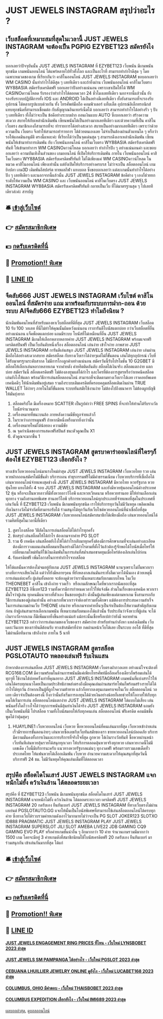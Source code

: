 # JUST JEWELS INSTAGRAM สรุปว่าอะไร ?
## เว็บสล็อตที่เหมาะสมที่สุดในเวลานี้ JUST JEWELS INSTAGRAM จะต้องเป็น PGPIG EZYBET123 สมัครยังไง ?
บอกเลยว่าปัจจุบันนั้น JUST JEWELS INSTAGRAM ที่ EZYBET123 เว็บพนัน มีเกมพนันทุกชนิด เกมพนันออนไลน์ ได้แพร่หลายไปทั่วทั้งโลก และเป็นอะไรที่ สามารถทำกำไรดีสุด ๆ โดยเฉพาะหมวดของเกม ที่เรียกกันว่า คาสิโนออนไลน์ JUST JEWELS INSTAGRAM ขอบอกเลยว่า WM CASINO นั้นทำกำไรได้ดีสุด ๆ เลยทีเดียว และถ้ายิ่งผ่าน เว็บพนันออนไลน์ คาสิโนเว็บตรง WY88ASIA สมัครรับเครดิตฟรี บอกเลยว่าปังอย่างแน่นอน เพราะเขาเปิดให้ได้ WM CASINOดาวน์โหลด รับรองว่าทำกำไรได้ตลอดเวลา 24 ชั่วโมงเลยทีเดียว นอกจากนี้แล้วนั้น ยังรองรับระบบปฏิบัติการทั้ง IOS และ ANDROID ได้เป็นอย่างดีเลยทีเดียว ทั้งยังสามารถที่จะรองรับอุปกรณ์ ได้หลากรูปแบบด้วยกัน ทั้ง โทรศัพท์มือถือ คอมพิวเตอร์ แท็บเล็ต อุปกรณ์อิเล็กทรอนิกส์ แทบทุกชนิดที่สามารถเชื่อมต่อ กับสัญญาณอินเทอร์เน็ตได้ บอกเลยว่า สามารถทำกำไรได้อย่างรัว ๆ ปัง ๆ เลยทีเดียว
ทั้งไม่ว่าจะเป็น ข้อดีอย่างระบบฝาก ถอนเงินแบบ AUTO ซึ่งบอกเลยว่า สร้างความสะดวก สบายให้กับเหล่านักเดิมพัน เซียนพนันได้เป็นอย่างมากเลยทีเดียว และด้วยความที่เป็น คาสิโนเว็บตรง สมาชิกเองก็สามารถที่จะ ทำรายการได้อย่างสะดวก สบายเป็นอย่างมากเลยทีเดียว เพราะว่าด้วยความเป็น เว็บตรง จึงทำให้สามารถทำรายการ ได้ด้วยตนเองเลย ไม่จำเป็นต้องผ่านตัวแทนใด ๆ หรือว่ารอให้แอดมินอนุมัติ ตรงนี้แหละค่ะ ที่เรียกได้ว่าเป็นจุดเด่นสุด ๆ สามารถดึงเอาเหล่านักเดิมพัน เซียนพนันให้เข้ามาทำการเดิมพัน กับ เว็บพนันออนไลน์ คาสิโนเว็บตรง WY88ASIA สมัครรับเครดิตฟรีทันที ให้เข้ามาทำการ WM CASINOดาวน์โหลด บอกเลยว่า ทำกำไรปัง ๆ อย่างแน่นอนค่า
และขอบอกเลยว่า ความบันเทิงในส่วนของ เกมออนไลน์ ที่เปิดให้บริการเดิมพัน ภายใน เว็บพนันออนไลน์ คาสิโนเว็บตรง WY88ASIA สมัครรับเครดิตฟรีทันที ไม่ได้เพียงแค่ WM CASINOดาวน์โหลด ในหมวด คาสิโนออนไลน์ เพียงเท่านั้น แต่ยังเปิดให้บริการอย่างครบรส ไม่ว่าจะเป็น สล็อตออนไลน์ เกมยิงปลา เกม3D เดิมพันอีสปอร์ต ทายผลกีฬา แทงบอล ซึ่งขอบอกเลยว่า แต่ละเกมนั้นทำกำไรได้อย่างปัง ๆ เลยทีเดียว และนอกจากนี้แล้วนั้น JUST JEWELS INSTAGRAM ข้อดีต่าง ๆ เองก็ช่วยยกระดับให้ความเป็น WM CASINO และ เว็บพนันออนไลน์ คาสิโนเว็บตรง JUST JEWELS INSTAGRAM WY88ASIA สมัครรับเครดิตฟรีทันที กลายเป็นเว็บ ที่ได้มาตรฐานสุด ๆ ไปเลยทีเดียวล่ะค่ะ
สารบัญ

## 🛎 [เข้าสู่เว็บไซต์](https://bit.ly/3SdLNi2)
## 👉 [สมัครสมาชิกพิเศษ](https://bit.ly/3SdLNi2)
## 💵 [กดรับเครดิตที่นี่](https://bit.ly/3dyRKHj)
## 👑 [Promotion!! พิเศษ](https://bit.ly/3dyRKHj)
## 📱 [LINE ID](https://bit.ly/3dyRKHj)

## จีคลับ666 JUST JEWELS INSTAGRAM เว็บไซต์ คาสิโนออนไลน์ ที่สมัครง่าย แถม มาพร้อมกับระบบการฝาก-ถอน ด้วย ระบบ AIจีคลับ666 EZYBET123 ทำไมถึงนิยม ?
นักเดิมพันคนไหนที่สำหรับมองหาเว็บสล็อตที่ดีที่สุด JUST JEWELS INSTAGRAM เว็บสล็อต 10 รับ 100 วอเลท ที่นี่ไม่ทำให้คุณนั้นผิดหวังแน่นอน เราการันตีโบนัสแตกบ่อย กว่าเว็บสล็อตที่อื่นอย่างแน่นอน แจ็คพ็อตแตกบ่อย แถมมีระบบ โบนัสที่ไม่เหมือนที่อื่น JUST JEWELS INSTAGRAM มีเกมให้เลือกหลากหลายค่าย JUST JEWELS INSTAGRAM พร้อมแจกฟรีเครดิตสปินฟรี เป็นเว็บอันดับหนึ่งเรื่อง สล็อตออนไลน์ เล่นง่าย เข้าใจง่าย ภาพสวย JUST JEWELS INSTAGRAM การันตีเล่นสนุก JUST JEWELS INSTAGRAM เล่นง่าย เล่นผ่านมือถือได้อย่างสะดวกสบาย สมัครสล็อต กับทางเว็บเราได้ง่ายๆแค่ไม่กี่ขั้นตอน เล่นได้ทุกอุปกรณ์ เว็บที่ได้รับมาตรฐานระดับสากล ไม่มีการโกงลูกค้าอย่างแน่นอน สมัครวันนี้รับโปรโมชั่น 10 G2GBET มีสล็อตให้เลือกเล่นหลากหลายเกม จากค่ายดัง ค่ายฮิตติดอันดับ สล็อตได้เงินจริง สล็อตแตกง่าย แตกบ่อย สมัครวันนี้ สล็อตเครดิตฟรี ไม่ต้องลงทุนแต่ได้กำไร และใครที่ต้องการสูตรหรือว่าเทคนิคสล็อตเล่นยังไงให้แตก พร้อมวิธีการเล่นสล็อตออนไลน์ สามารถที่จะติดตามทางเว็บเราได้เลย เราคอยอัพเดทเทคนิคดีๆ ให้นักเดิมพันอยู่เสมอ รวมถึงระบบเติมเครดิตที่ครอบคลุมสล็อตเติมเงินผ่าน TRUE WALLET ได้ง่ายๆ ภายในไม่กี่ขั้นตอน ระบบทันสมัยใช้งานง่าย ไม่ต้องไปถึงธนาคาร ไม่ต้องผูกบัญชีให้มันยุ่งยาก
1. สล็อตคริปโต มีเครื่องหมาย SCATTER เป็นรูปคำว่า FREE SPINS ที่จะทำให้ท่านได้รับรางวัลโบนัสจำนวนมาก
2. เครื่องหมายที่ชนะบนล้อ ภายหลังความมีชัยถูกจ่ายแล้วก็
3. ในระหว่างการหมุนฟรี ถ้าหากมีหนึ่งหรือมากยิ่งกว่านั้น
4. เครื่องหมายใหม่ได้น้อยลง ความมีชัย
5. ณ จุดกำเนิดของการแสดงฟรีสปินส์ ชนะตัวคูณเป็น X1
6. ตัวคูณจะมากขึ้น 1

## JUST JEWELS INSTAGRAM สูตรบาคาร่าออนไลน์ที่ใครๆก็ต้องใช้ EZYBET123 เลือกยังไง ?
ทางเข้าเว็บหวยออนไลน์มาแรงใหม่ล่าสุด JUST JEWELS INSTAGRAM เว็บหวยไทย รวย เล่นหวยฝากถอนสมัครไม่มีขั้นต่ำ บริการถอน ทำธุรกรรมฟรีไม่มีค่าธรรมเนียม เว็บหวยบริการที่เชื่อถือได้ เล่นหวยออนไลน์จ่ายแพงสุดช่วงนี้ JUST JEWELS INSTAGRAM มีหวยไทย หวยรัฐบาล หวยหุ้นไทย แทงได้ทั้ง 4 รอบ JUST JEWELS INSTAGRAM และยังมีหวยหุ้นออนไลน์ต่างประเทศ 12 หุ้น หรือจะเป็นหวยลาวที่มีทั้งหวยลาววีไอพี และหวยเวียดนาม หรือหวยฮานอย มีให้ท่านเลือกเล่นทุกทาง รวมถึงฮานอยพิเศษ ฮานอยวีไอพี บริการหวยออนไลน์ทุกประเภทที่จ่ายแพงที่สุดในประเทศที่เล่นวันนี้ ที่ EZYBET123 เว็บพนัน มีเกมพนันทุกชนิด เราให้บริการทุกวันไม่มีวันหยุด เพลิดเพลินกับเงินรางวัลไม่จำกัดที่สามารถรับได้ ร่วมสนุกได้ทุกวันกับเว็บไซต์หวยออนไลน์ที่น่าเชื่อถือที่สุด JUST JEWELS INSTAGRAM เว็บหวยออนไลน์สมัครสมาชิกได้เพียงมือถือ เล่นหวยออนไลน์ได้รวมฮิตที่สุดในเวลานี้ที่เดียว
1. สูตรโกงสล็อต วิธีลัดในการเล่นสล็อตได้ได้กำไรทุกครั้ง
2. ข้อสรุป เล่นสล็อตให้ได้กำไร ต้องเกมจากค่าย PG SLOT
3. รวม 6 เทคนิค เล่นสล็อตยังไงให้ได้กำไรกลับมาทุกครั้งต้องมีการศึกษาเกมที่จะเล่นอย่างละเอียดต้องมีการวางแผนเล่นสล็อตมาเป็นอย่างดีได้กำไรตามที่ตั้งไว้แล้วต้องรู้จักพอได้โบนัสเมื่อไหร่ให้เปลี่ยนเกมใหม่ทันทีใช้เงินเดิมพันในการเล่นที่สม่ำเสมอขาดทุนเมื่อไหร่ต้องเลิกเล่นไปก่อน
4. รับเครดิตฟรี เพิ่มโอกาสในการทำกำไรจากสล็อต

ให้ได้ผลนั้นควรต้องไม่จมอยู่กับเกม JUST JEWELS INSTAGRAM นานๆเพราะไม่งั้นพวกเราบางทีอาจจะเสียเงินได้ แต่ว่าก็ยังมีหลายๆคน ที่ยังหลงกลเล่นมันกระทั่งลืมเวลาได้นั่นเอง ด้วยเหตุนี้ การเล่นแต่ละครั้ง ผู้เล่นทั้งหลาย จะต้องดูด้วยว่าเรานั้นเหมาะสมกับเกมแบบไหน ในเว็บ THEONEBET คาสิโน เข้าถึงง่าย รวดเร็ว  หรือเกมลักษณะใดที่พวกเราถนัดเยอะที่สุด EZYBET123 อีซี่เบท123 รวมทั้งควรมีการกำหนดเวลาไว้ให้แจ้งชัด ส่วนในเรื่องของเทคนิค พวกเรามั่นใจว่าผู้เล่น ทุกคนมีแนวทางที่ตัวเอง ชื่นชอบอยู่แล้ว ดังนั้นผู้เล่นเพียงแค่ตามหาเกม ซึ่งสามารถกับวิธีการเล่นของผู้เล่นเท่านั้น
อย่างแรกที่พวกเราจำต้องทำรวมทั้งศึกษา แม้ต้องการประสบความสำเร็จ ในการเล่นเกมผ่านเว็บ THEONE เล่นง่าย หรือเกมจากค่ายอื่นๆเป็นจำเป็นต้องให้ความสำคัญกับเกมก่อน ถ้าผู้เล่นสามารถเลือกเกมพนัน ที่เหมาะสมกับตนเองได้แล้วนั้น รับประกันว่าจังหวะที่ผู้เล่น จะได้เงินรางวัลจากเกม ก็มีเพิ่มมากยิ่งขึ้นอย่างแน่แท้ แม้กระนั้นเชื่อหรือเปล่าว่ายังมี หลายท่าน EZYBET123 กล่าวว่าการเล่นเกมของเว็บของเรา สมัครง่าย
สำหรับท่านกำลังหา แหล่งเดิมพัน เว็บ เดอะวันเบท ของเรายินดีต้อนรับ ทางเข้าสมัครที่ง่าย กดผ่านหน้าเว็บได้เลย เป็นระบบ ออโต้ ที่ดีที่สุด ไม่ผ่านมือทีมงาน เข้าถึงง่าย ภายใน 5 นาที

## JUST JEWELS INSTAGRAM สูตรสล็อต PGSLOTAUTO ทดลองเล่นฟรี รับเงินแสน
ถ้าหากต้องการเล่นสล็อต JUST JEWELS INSTAGRAM เว็บตรงฝากวอเลท อย่างแน่ใจจะต้องที่ RCG168.COM มีความพร้อมในด้านการพนันมีแค่เพียงโทรศัพท์มือถือเครื่องเดียวก็พร้อมเล่นได้ทุกๆที่ ใช้งานได้บ่อยครั้งเท่าที่คุณอยาก JUST JEWELS INSTAGRAM เกมพนันที่แบ่งสรรไว้ให้เล่นได้ครบทุกแนวโดยเป็นเกมประสิทธิภาพส่งตรงถึงมือคุณเล่นผ่านสมาร์ทโฟนก็พร้อมสร้างรายได้ได้กำไรได้ทุกวัน ถ้าหากเป็นผู้ที่ถูกใจความท้าทาย แล้วก็อยากลงทุนเกมครบจบในเว็บ สล็อตออนไลน์ วอเลท เดียวจำเป็นต้องตรงนี้ ยิ่งกว่านั้นยังเริ่มการลงทุนได้ด้วยเงินอย่างน้อยก็เลยช่วยให้โอกาสให้กับทุกคนได้เริ่มการเล่น สล็อตออนไลน์แตกง่าย JUST JEWELS INSTAGRAM ได้แบบไม่เสี่ยง เล่นพนันครั้งใดก็วางใจได้ว่าทุกการพนันมีลุ้นทำเงินได้จริง JUST JEWELS INSTAGRAM แถมยังเป็นเว็บพนันที่มี โปรสล็อต รวมทั้งโบนัสมอบให้กับทุกคนเล่น สล็อตออนไลน์ ฟรีเครดิต คอมมิชชั่น พูดได้ว่าคุ้มสุดๆ
1. HUAYLINE1 เว็บหวยออนไลน์ เว็บหวย ซื้อหวยออนไลน์ที่คนเล่นมากที่สุด เว็บหวยเข้าง่ายเล่นเร็วมีรายการขั้นตอนง่ายๆ เล่นหวยซื้อเลขกับเว็บทันสมัยของเรา ขายหวยออนไลน์ปลอดภัย บริการมีความมั่นคงทั้งการเงินและการบริการที่จริงใจที่สุด ถูกหวย ได้เงินรางวัลทันที ซื้อหวยผ่านหน้าเว็บทันทีเล่นหวยลุ้นรวยได้สนุกทุกเวลา ให้บริการตลอดลุ้นหวยจริงทุกหวย เล่นหวยงวดนี้ไม่มีเลขเด็ด เว็บนี้มีบริการนะครับ แนวทางหวยรัฐบาลแม่นๆ ทุกงวดฟรี พร้อมรวบรวมเลขเด็ดทั่วประเทศไทย ให้แฟนหวยได้เลือกเดิมพัน เว็บหวย อำนวยความสะดวกให้คุณสนุกที่สุดวันนี้ บริการฟรี 24 ชม. ไม่มีวันหยุดให้คุณเล่นเต็มที่ได้ตลอดเวลา

## สรุปคือ สล็อตไดโนเสาร์ JUST JEWELS INSTAGRAM แจกหนักไม่ยั้ง คว้าเงินล้าน ได้ตลอดระยะเวลา
สรุปคือ ที่ EZYBET123 เว็บพนัน มีเกมพนันทุกชนิด สล็อตไดโนเสาร์ JUST JEWELS INSTAGRAM แจกหนักไม่ยั้ง คว้าเงินล้าน ได้ตลอดระยะเวลา เครดิตฟรี JUST JEWELS INSTAGRAM 20 กดรับเอง ยืนยันเบอร์ JUST JEWELS INSTAGRAM ที่ทางเว็บตรงไม่ผ่านเอเย่นต์ PGSLOTAUTO.GG แจกให้นั้นเป็นโบนัสพิเศษที่สามารถใช้เล่นสล็อตออนไลน์ได้ครบทุกค่าย ซึ่งทางเว็บได้รวบรวมค่ายเกมดังเอาไว้มากมายไม่ว่าจะเป็น PG SLOT JOKER123 SLOTXO ID888 PRAGMATIC JUST JEWELS INSTAGRAM PLAY JUST JEWELS INSTAGRAM SUPERSLOT JILI SLOT AMEBA LIVE22 JDB GAMING CQ9 GAMING EVO PLAY หรือค่ายเกมชั้นนำอื่น ๆ อีกมากกว่า 10 ค่าย จำนวนเกมรวมมีมากกว่า 1500 เกม โดยจะมีอยู่ 3 ค่ายเกมดังที่สมาชิกนิยมใช้โบนัสเครดิตฟรี 20 กดรับเอง ยืนยันเบอร์ มาร่วมสนุกกัน เข้าเล่นกันมากที่สุด ได้แก่

## 🛎 [เข้าสู่เว็บไซต์](https://bit.ly/3SdLNi2)
## 👉 [สมัครสมาชิกพิเศษ](https://bit.ly/3SdLNi2)
## 💵 [กดรับเครดิตที่นี่](https://bit.ly/3dyRKHj)
## 👑 [Promotion!! พิเศษ](https://bit.ly/3dyRKHj)
## 📱 [LINE ID](https://bit.ly/3dyRKHj)

#### [JUST JEWELS ENGAGEMENT RING PRICES ที่ไหน - เว็บใหม่ LYNSBOBET 2023 ล่าสุด](https://atom.io/themes/just%20jewels%20engagement%20ring%20prices%20ที่ไหน%20-%20เว็บใหม่%20lynsbobet%202023%20ล่าสุด)
#### [JUST JEWELS SM PAMPANGA ได้อย่างไร - เว็บใหม่ PGSLOT 2023 ล่าสุด](https://atom.io/themes/just%20jewels%20sm%20pampanga%20ได้อย่างไร%20-%20เว็บใหม่%20pgslot%202023%20ล่าสุด)
#### [CEBUANA LHUILLIER JEWELRY ONLINE ดูยังไง - เว็บใหม่ LUCABET168 2023 ล่าสุด](https://atom.io/themes/cebuana%20lhuillier%20jewelry%20online%20ดูยังไง%20-%20เว็บใหม่%20lucabet168%202023%20ล่าสุด)
#### [COLUMBUS, OHIO มีคำตอบ - เว็บใหม่ THAISBOBET 2023 ล่าสุด](https://atom.io/themes/columbus%20ohio%20มีคำตอบ%20-%20เว็บใหม่%20thaisbobet%202023%20ล่าสุด)
#### [COLUMBUS EXPEDITION เลือกยังไง - เว็บใหม่ IMI689 2023 ล่าสุด](https://atom.io/themes/columbus%20expedition%20เลือกยังไง%20-%20เว็บใหม่%20imi689%202023%20ล่าสุด)

[ผลบอลล่าสุด](https://siamsport.tv "ผลบอลล่าสุด"), [ดูบอลออนไลน์](https://siamsport.tv/ดูบอลสด "ดูบอลออนไลน์")